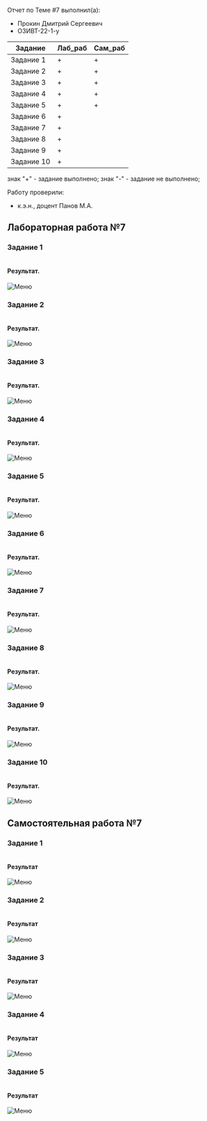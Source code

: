 Отчет по Теме #7 выполнил(а):
- Прокин Дмитрий Сергеевич
- ОЗИВТ-22-1-у

| Задание   | Лаб_раб | Сам_раб |
| --------- |-------- | ------- |
| Задание 1 | +       | +       |
| Задание 2 | +       | +       |
| Задание 3 | +       | +       |
| Задание 4 | +       | +       |
| Задание 5 | +       | +       |
| Задание 6 | +       |         |
| Задание 7 | +       |         |
| Задание 8 | +       |         |
| Задание 9 | +       |         |
| Задание 10| +       |         |

знак "+" - задание выполнено; знак "-" - задание не выполнено;

Работу проверили:
- к.э.н., доцент Панов М.А.

## Лабораторная работа №7
### Задание 1


```python

```
#### Результат.

![Меню](https://github.com/4a11/SI/blob/main/pic/task1.png)

### Задание 2


```python

```
#### Результат.

![Меню](https://github.com/4a11/SI/blob/main/pic/task2.png)

### Задание 3


```python

```                            
#### Результат.

![Меню](https://github.com/4a11/SI/blob/main/pic/task3.png)

### Задание 4


```python

```

#### Результат.

![Меню](https://github.com/4a11/SI/blob/main/pic/task4.png)

### Задание 5


```python

```
#### Результат.

![Меню](https://github.com/4a11/SI/blob/main/pic/task5.png)

### Задание 6


```python

```
#### Результат.

![Меню](https://github.com/4a11/SI/blob/main/pic/task6.png)

### Задание 7


```python

```
#### Результат.

![Меню](https://github.com/4a11/SI/blob/main/pic/task7.png)

### Задание 8


```python

```
#### Результат.

![Меню](https://github.com/4a11/SI/blob/main/pic/task8.png)

### Задание 9


```python

```
#### Результат.

![Меню](https://github.com/4a11/SI/blob/main/pic/task9.png)

### Задание 10


```python

```
#### Результат.

![Меню](https://github.com/4a11/SI/blob/main/pic/task10.png)


## Самостоятельная работа №7

### Задание 1

```python

```
#### Результат

![Меню](https://github.com/4a11/SI/blob/main/pic/sam6_1.png)

### Задание 2


```python

```
#### Результат

![Меню](https://github.com/4a11/SI/blob/main/pic/sam6_2.png)

### Задание 3

```python

```
#### Результат

![Меню](https://github.com/4a11/SI/blob/main/pic/sam6_3.png)


### Задание 4


```python

```
#### Результат

![Меню](https://github.com/4a11/SI/blob/main/pic/sam6_4.png)

### Задание 5


```python

```

#### Результат

![Меню](https://github.com/4a11/SI/blob/main/pic/sam6_5.png)

